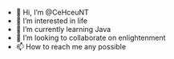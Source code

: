 - 👋 Hi, I’m @CeHceuNT
- 👀 I’m interested in life
- 🌱 I’m currently learning Java
- 💞️ I’m looking to collaborate on enlightenment
- 📫 How to reach me any possible

<!---
CeHceuNT/CeHceuNT is a ✨ special ✨ repository because its `README.md` (this file) appears on your GitHub profile.
You can click the Preview link to take a look at your changes.
--->
